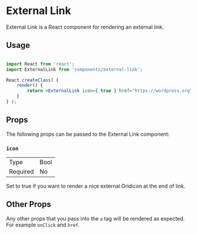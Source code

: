 External Link
=======

External Link is a React component for rendering an external link.

## Usage

```jsx

import React from 'react';
import ExternalLink from 'components/external-link';

React.createClass( {
	render() {
		return <ExternalLink icon={ true } href="https://wordpress.org" onClick="somefunction()">WordPress.org</ExternalLink>;
	}
} );
```

## Props
The following props can be passed to the External Link component:

### `icon`

<table>
	<tr><td>Type</td><td>Bool</td></tr>
	<tr><td>Required</td><td>No</td></tr>
</table>

Set to true if you want to render a nice external Gridicon at the end of link.


## Other Props
Any other props that you pass into the `a` tag will be rendered as expected.
For example `onClick` and `href`.
